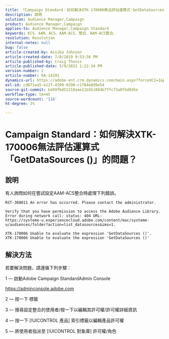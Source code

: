 ```yaml
---
title: 「Campaign Standard：如何解決XTK-170006無法評估運算式'GetDataSources ()'的問題？」
description: 說明
solution: Audience Manager,Campaign
product: Audience Manager,Campaign
applies-to: Audience Manager,Campaign Standard
keywords: KCS、AAM、ACS、AAM-ACS、整合、AAM-ACS整合、
resolution: Resolution
internal-notes: null
bug: false
article-created-by: Assiba Johnson
article-created-date: 7/8/2019 9:53:56 PM
article-published-by: Craig Thonis
article-published-date: 5/9/2022 1:22:34 PM
version-number: 2
article-number: KA-14191
dynamics-url: https://adobe-ent.crm.dynamics.com/main.aspx?forceUCI=1&pagetype=entityrecord&etn=knowledgearticle&id=322eb0db-caa1-e911-a96a-000d3a34e213
exl-id: cd871aa5-e12f-4399-9290-c1f84e8d9e54
source-git-commit: bd49fbd51210aae11b5b1084b7ffcf3a8fbd0d5e
workflow-type: tm+mt
source-wordcount: '116'
ht-degree: 3%

---
```


# Campaign Standard：如何解決XTK-170006無法評估運算式「GetDataSources ()」的問題？

## 說明


有人詢問如何在嘗試設定AAM-ACS整合時處理下列錯誤。


```
RST-360011 An error has occurred. Please contact the administrator.

Verify that you have permission to access the Adobe Audience Library. 
Error during network call: status: 404 URL: 
https://systeme-u.experiencecloud.adobe.com/content/mac/systeme-u/audiences/folder?action=list_datasources&ims=1.

XTK-170006 Unable to evaluate the expression 'GetDataSources ()'.
XTK-170006 Unable to evaluate the expression 'GetDataSources ()'
```

## 解決方法


若要解決問題，請遵循下列步驟：



1 — 啟動Adobe Campaign StandardAdmin Console

https://adminconsole.adobe.com

2 — 按一下  標籤

3 — 搜尋設定整合的使用者/按一下以編輯其許可權/許可權詳細資訊

4 — 按一下 [!UICONTROL 產品] 索引標籤以編輯產品許可權

5 — 將使用者指派至 [!UICONTROL 對象庫] 許可權/角色
